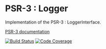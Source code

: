 # PSR-3 : Logger

Implementation of the PSR-3 : LoggerInterface.

[PSR-3 documentation](https://www.php-fig.org/psr/psr-3/)

[![Build Status](https://travis-ci.com/IngeniozIT/psr3-logger.svg?branch=master)](https://travis-ci.com/IngeniozIT/psr3-logger)
[![Code Coverage](https://codecov.io/gh/IngeniozIT/psr3-logger/branch/master/graph/badge.svg)](https://codecov.io/gh/IngeniozIT/psr3-logger)
